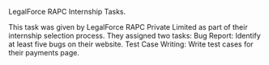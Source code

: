 LegalForce RAPC Internship Tasks.

This task was given by LegalForce RAPC Private Limited as part of their internship selection process. They assigned two tasks:
Bug Report: Identify at least five bugs on their website.
Test Case Writing: Write test cases for their payments page.
